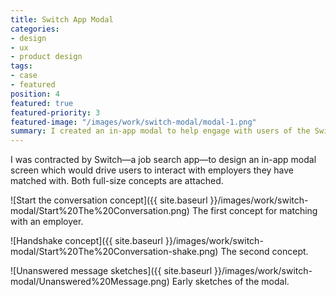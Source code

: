 ```yaml
---
title: Switch App Modal
categories:
- design
- ux
- product design
tags:
- case
- featured
position: 4
featured: true
featured-priority: 3
featured-image: "/images/work/switch-modal/modal-1.png"
summary: I created an in-app modal to help engage with users of the Switch app.
---
```


I was contracted by Switch—a job search app—to design an in-app modal screen which would drive users to interact with employers they have matched with. Both full-size concepts are attached.

![Start the conversation concept]({{ site.baseurl }}/images/work/switch-modal/Start%20The%20Conversation.png)
The first concept for matching with an employer.

![Handshake concept]({{ site.baseurl }}/images/work/switch-modal/Start%20The%20Conversation-shake.png)
The second concept.

![Unanswered message sketches]({{ site.baseurl }}/images/work/switch-modal/Unanswered%20Message.png)
Early sketches of the modal.